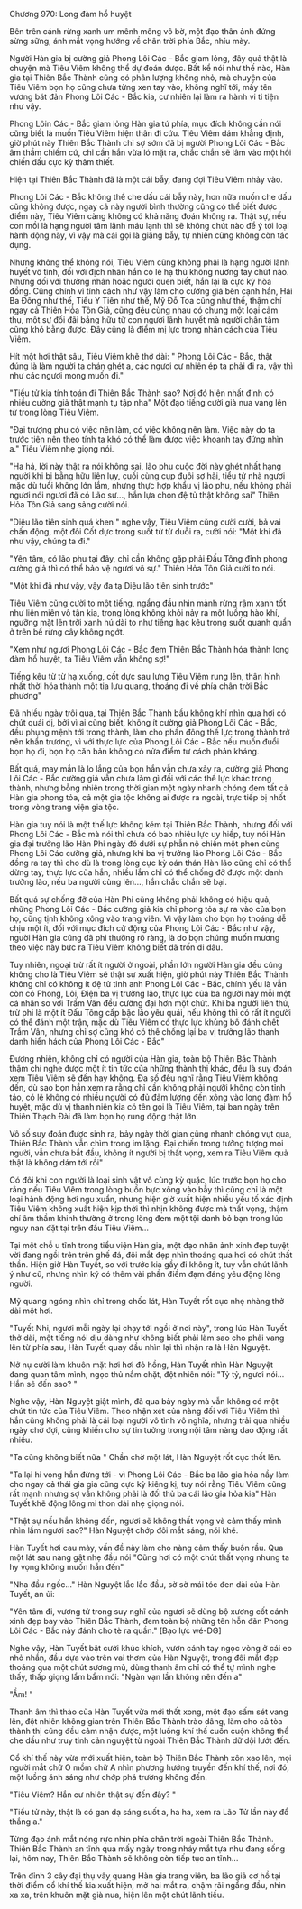 




Chương 970: Long đàm hổ huyệt


Bên trên cánh rừng xanh um mênh mông vô bờ, một đạo thân ảnh đứng sừng sững, ánh mắt vọng hướng về chân trời phía Bắc, nhíu mày.

Người Hàn gia bị cường giả Phong Lôi Các – Bắc giam lỏng, đây quả thật là chuyện mà Tiêu Viêm không thể dự đoán được. Bất kể nói như thế nào, Hàn gia tại Thiên Bắc Thành cũng có phân lượng không nhỏ, mà chuyện của Tiêu Viêm bọn họ cũng chưa từng xen tay vào, không nghĩ tới, mấy tên vương bát đản Phong Lôi Các - Bắc kia, cư nhiên lại làm ra hành vi ti tiện như vậy.

Phong Lôin Các - Bắc giam lỏng Hàn gia tứ phía, mục đích không cần nói cũng biết là muốn Tiêu Viêm hiện thân đi cứu. Tiêu Viêm dám khẳng định, giờ phút này Thiên Bắc Thành chỉ sợ sớm đã bị người Phong Lôi Các - Bắc âm thầm chiếm cứ, chỉ cần hắn vừa ló mặt ra, chắc chắn sẽ lâm vào một hồi chiến đấu cực kỳ thảm thiết.

Hiện tại Thiên Bắc Thành đã là một cái bẫy, đang đợi Tiêu Viêm nhảy vào.

Phong Lôi Các - Bắc không thể che dấu cái bẫy này, hơn nữa muốn che dấu cũng không được, ngay cả này người bình thường cũng có thể biết được điểm này, Tiêu Viêm càng không có khả năng đoán không ra. Thật sự, nếu con mồi là hạng người tâm lãnh máu lạnh thì sẽ không chút nào để ý tới loại hành động này, vì vậy mà cái gọi là giăng bẫy, tự nhiên cũng không còn tác dụng.

Nhưng không thể không nói, Tiêu Viêm cũng không phải là hạng người lãnh huyết vô tình, đối với địch nhân hắn có lẽ hạ thủ không nương tay chút nào. Nhưng đối với thường nhân hoặc người quen biết, hắn lại là cực kỳ hòa đồng. Cũng chính vì tính cách như vậy làm cho cường giả bên cạnh hắn, Hải Ba Đông như thế, Tiểu Y Tiên như thế, Mỹ Đỗ Toa cũng như thế, thậm chí ngay cả Thiên Hỏa Tôn Giả, cũng đều cùng nhau có chung một loại cảm thụ, một sự đối đãi bằng hữu từ con người lãnh huyết mà người chân tâm cũng khó bằng được. Đây cũng là điểm mị lực trong nhân cách của Tiêu Viêm.

Hít một hơi thật sâu, Tiêu Viêm khẽ thở dài: " Phong Lôi Các - Bắc, thật đúng là làm người ta chán ghét a, các ngươi cư nhiên ép ta phải đi ra, vậy thì như các ngươi mong muốn đi."

"Tiểu tử kia tính toán đi Thiên Bắc Thành sao? Nơi đó hiện nhất định có nhiều cường giả thật mạnh tụ tập nha" Một đạo tiếng cười già nua vang lên từ trong lòng Tiêu Viêm.

"Đại trượng phu có việc nên làm, có việc không nên làm. Việc này do ta trước tiên nên theo tính ta khó có thể làm được việc khoanh tay đứng nhìn a." Tiêu Viêm nhẹ giọng nói.

"Ha hả, lời này thật ra nói không sai, lão phu cuộc đời này ghét nhất hạng người khi bị bằng hữu liên lụy, cuối cùng cụp đuôi sợ hãi, tiểu tử nhà ngươi mặc dù tuổi không lớn lắm, nhưng thực hợp khẩu vị lão phu, nếu không phải ngươi nói ngươi đã có Lão sư..., hắn lựa chọn đệ tử thật không sai" Thiên Hỏa Tôn Giả sang sảng cười nói.

"Diệu lão tiên sinh quá khen " nghe vậy, Tiêu Viêm cũng cười cười, bả vai chấn động, một đôi Cốt dực trong suốt từ từ duỗi ra, cười nói: "Một khi đã như vậy, chúng ta đi."

"Yên tâm, có lão phu tại đây, chỉ cần không gặp phải Đấu Tông đỉnh phong cường giả thì có thể bảo vệ ngươi vô sự." Thiên Hỏa Tôn Giả cười to nói.

"Một khi đã như vậy, vậy đa tạ Diệu lão tiên sinh trước"

Tiêu Viêm cũng cười to một tiếng, ngẩng đầu nhìn mảnh rừng rậm xanh tốt như liên miên vô tận kia, trong lòng không khỏi nảy ra một luồng hào khí, ngưỡng mặt lên trời xanh hú dài to như tiếng hạc kêu trong suốt quanh quẩn ở trên bể rừng cây không ngớt.

"Xem như ngươi Phong Lôi Các - Bắc đem Thiên Bắc Thành hóa thành long đàm hổ huyệt, ta Tiêu Viêm vẫn không sợ!"

Tiếng kêu từ từ hạ xuống, cốt dực sau lưng Tiêu Viêm rung lên, thân hình nhất thời hóa thành một tia lưu quang, thoáng đi về phía chân trời Bắc phương"

Đã nhiều ngày trôi qua, tại Thiên Bắc Thành bầu không khí nhìn qua hơi có chút quái dị, bởi vì ai cũng biết, không ít cường giả Phong Lôi Các - Bắc, đều phụng mệnh tới trong thành, làm cho phần đông thế lực trong thành trở nên khẩn trương, vì với thực lực của Phong Lôi Các - Bắc nếu muốn đuổi bọn họ đi, bọn họ căn bản không có nửa điểm tư cách phản kháng.

Bất quá, may mắn là lo lắng của bọn hắn vẫn chưa xảy ra, cường giả Phong Lôi Các - Bắc cường giả vẫn chưa làm gì đối với các thế lực khác trong thành, nhưng bỗng nhiên trong thời gian một ngày nhanh chóng đem tất cả Hàn gia phong tỏa, cả một gia tộc không ai được ra ngoài, trực tiếp bị nhốt trong vòng trang viện gia tộc.

Hàn gia tuy nói là một thế lực không kém tại Thiên Bắc Thành, nhưng đối với Phong Lôi Các - Bắc mà nói thì chưa có bao nhiêu lực uy hiếp, tuy nói Hàn gia đại trưởng lão Hàn Phi ngày đó dưới sự phẫn nộ chiến một phen cùng Phong Lôi Các cường giả, nhưng khi ba vị trưởng lão Phong Lôi Các - Bắc đồng ra tay thì cho dù là trong lòng cực kỳ oán thán Hàn lão cũng chỉ có thể dừng tay, thực lực của hắn, nhiều lắm chỉ có thể chống đở được một danh trưởng lão, nếu ba người cùng lên..., hắn chắc chắn sẽ bại.

Bất quá sự chống đỡ của Hàn Phi cũng không phải không có hiệu quả, những Phong Lôi Các - Bắc cường giả kia chỉ phong tỏa sự ra vào của bọn họ, cũng tịnh không xông vào trang viên. Vì vậy làm cho bọn họ thoáng dễ chịu một ít, đối với mục đích cử động của Phong Lôi Các - Bắc như vậy, người Hàn gia cũng đã phi thường rõ ràng, là do bọn chúng muốn mương theo việc này bức ra Tiêu Viêm không biết đã trốn đi đâu.

Tuy nhiên, ngoại trừ rất ít người ở ngoài, phần lớn người Hàn gia đều cũng không cho là Tiêu Viêm sẽ thật sự xuất hiện, giờ phút này Thiên Bắc Thành không chỉ có không ít đệ tử tinh anh Phong Lôi Các - Bắc, chính yếu là vẫn còn có Phong, Lôi, Điện ba vị trưởng lão, thực lực của ba người này mỗi một cá nhân so với Trầm Vân đều cường đại hơn một chút. Khi ba người liên thủ, trừ phi là một ít Đấu Tông cấp bậc lão yêu quái, nếu không thì có rất ít người có thể đánh một trận, mặc dù Tiêu Viêm có thực lực khủng bố đánh chết Trầm Vân, nhưng chỉ sợ cũng khó có thể chống lại ba vị trưởng lão thanh danh hiển hách của Phong Lôi Các - Bắc"

Đương nhiên, không chỉ có người của Hàn gia, toàn bộ Thiên Bắc Thành thậm chí nghe được một ít tin tức của những thành thị khác, đều là suy đoán xem Tiêu Viêm sẽ đến hay không. Đa số đều nghĩ rằng Tiêu Viêm không đến, dù sao bọn hắn xem ra rằng chỉ cần không phải người không còn tỉnh táo, có lẽ không có nhiều người có đủ đảm lượng đến xông vào long đàm hổ huyệt, mặc dù vị thanh niên kia có tên gọi là Tiêu Viêm, tại ban ngày trên Thiên Thạch Đài đã làm bọn họ rung động thật lớn.

Vô số suy đoán được sinh ra, bảy ngày thời gian cũng nhanh chóng vụt qua, Thiên Bắc Thành vẫn chìm trong im lặng. Đại chiến trong tưởng tượng mọi người, vẫn chưa bắt đầu, không ít người bị thất vọng, xem ra Tiêu Viêm quả thật là không dám tới rồi"

Có đôi khi con người là loại sinh vật vô cùng kỳ quặc, lúc trước bọn họ cho rằng nếu Tiêu Viêm trong lòng buồn bực xông vào bẫy thì cũng chỉ là một loại hành động hơi ngu xuẩn, nhưng hiện giờ xuất hiện nhiều yếu tố xác định Tiêu Viêm không xuất hiện kịp thời thì nhịn không được mà thất vọng, thậm chí âm thầm khinh thường ở trong lòng đem một tội danh bỏ bạn trong lúc nguy nan đặt tại trên đầu Tiêu Viêm...

Tại một chỗ u tĩnh trong tiểu viện Hàn gia, một đạo nhân ảnh xinh đẹp tuyệt vời đang ngồi trên trên ghế đá, đôi mắt đẹp nhìn thoáng qua hơi có chút thất thần. Hiện giờ Hàn Tuyết, so với trước kia gầy đi không ít, tuy vẫn chút lãnh ý như cũ, nhưng nhìn kỹ có thêm vài phần điềm đạm đáng yêu động lòng người.

Mỹ quang ngóng nhìn chỉ trong chốc lát, Hàn Tuyết rốt cục nhẹ nhàng thở dài một hơi.

"Tuyết Nhi, ngươi mỗi ngày lại chạy tới ngồi ở nơi này", trong lúc Hàn Tuyết thở dài, một tiếng nói dịu dàng như không biết phải làm sao cho phải vang lên từ phía sau, Hàn Tuyết quay đầu nhìn lại thì nhận ra là Hàn Nguyệt.

Nở nụ cười làm khuôn mặt hơi hơi đỏ hồng, Hàn Tuyết nhìn Hàn Nguyệt đang quan tâm mình, ngọc thủ nắm chặt, đột nhiên nói: "Tỷ tỷ, ngươi nói... Hắn sẽ đến sao? "

Nghe vậy, Hàn Nguyệt giật mình, đã qua bảy ngày mà vẫn không có một chút tin tức của Tiêu Viêm. Theo nhận xét của nàng đối với Tiêu Viêm thì hắn cũng không phải là cái loại người vô tình vô nghĩa, nhưng trải qua nhiều ngày chờ đợi, cũng khiến cho sự tin tưởng trong nội tâm nàng dao động rất nhiều.

"Ta cũng không biết nữa " Chần chờ một lát, Hàn Nguyệt rốt cục thốt lên.

"Ta lại hi vọng hắn đừng tới - vì Phong Lôi Các - Bắc ba lão gia hỏa nầy làm cho ngay cả thái gia gia cũng cực kỳ kiêng kị, tuy nói rằng Tiêu Viêm cũng rất mạnh nhưng sợ vẫn không phải là đối thủ ba cái lão gia hỏa kia" Hàn Tuyết khẽ động lông mi thon dài nhẹ giọng nói.

"Thật sự nếu hắn không đến, ngươi sẽ không thất vọng và cảm thấy mình nhìn lầm người sao?" Hàn Nguyệt chớp đôi mắt sáng, nói khẽ.

Hàn Tuyết hơi cau mày, vấn đề này làm cho nàng cảm thấy buồn rầu. Qua một lát sau nàng gật nhẹ đầu nói "Cũng hơi có một chút thất vọng nhưng ta hy vọng không muốn hắn đến"

"Nha đầu ngốc..." Hàn Nguyệt lắc lắc đầu, sờ sờ mái tóc đen dài của Hàn Tuyết, an ủi:

"Yên tâm đi, vương tử trong suy nghĩ của ngươi sẽ dùng bộ xương cốt cánh xinh đẹp bay vào Thiên Bắc Thành, đem toàn bộ những tên hỗn đãn Phong Lôi Các - Bắc này đánh cho tè ra quần." [Bạo lực wé-DG]

Nghe vậy, Hàn Tuyết bật cười khúc khích, vươn cánh tay ngọc vòng ở cái eo nhỏ nhắn, đầu dựa vào trên vai thơm của Hàn Nguyệt, trong đôi mắt đẹp thoáng qua một chút sương mù, dùng thanh âm chỉ có thể tự mình nghe thấy, thấp giọng lẩm bẩm nói: "Ngàn vạn lần không nên đến a"

"Ầm! "

Thanh âm thì thào của Hàn Tuyết vừa mới thốt xong, một đạo sấm sét vang lên, đột nhiên không gian trên Thiên Bắc Thành trào dâng, làm cho cả tòa thành thị cũng đều cảm nhận được, một luồng khí thế cuồn cuộn không thể che dấu như truy tinh cản nguyệt từ ngoài Thiên Bắc Thành dữ dội lướt đến.

Cổ khí thế này vừa mới xuất hiện, toàn bộ Thiên Bắc Thành xôn xao lên, mọi người mắt chữ O mồm chữ A nhìn phương hướng truyền đến khí thế, nơi đó, một luồng ánh sáng như chớp phá trường không đến.

"Tiêu Viêm? Hắn cư nhiên thật sự đến đây? "

"Tiểu tử này, thật là có gan dạ sáng suốt a, ha ha, xem ra Lão Tử lần này đổ thắng a."

Từng đạo ánh mắt nóng rực nhìn phía chân trời ngoài Thiên Bắc Thành. Thiên Bắc Thành an tĩnh qua mấy ngày trong nháy mắt tựa như đang sống lại, hôm nay, Thiên Bắc Thành sẽ không còn tiếp tục an tĩnh...

Trên đỉnh 3 cây đại thụ vây quang Hàn gia trang viên, ba lão giả cơ hồ tại thời điểm cổ khí thế kia xuất hiện, mở hai mắt ra, chậm rãi ngẩng đầu, nhìn xa xa, trên khuôn mặt già nua, hiện lên một chút lãnh tiếu.




